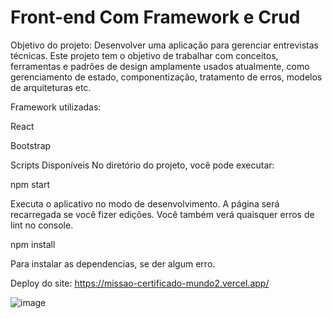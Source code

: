 # Front-end Com Framework e Crud 




Objetivo do projeto:
Desenvolver uma aplicação para gerenciar entrevistas técnicas.
Este projeto tem o objetivo de trabalhar com conceitos, ferramentas e padrões de
design amplamente usados atualmente, como gerenciamento de estado, componentização, tratamento de erros, modelos de arquiteturas etc.


Framework utilizadas:

React

Bootstrap







Scripts Disponíveis
No diretório do projeto, você pode executar:

npm start

Executa o aplicativo no modo de desenvolvimento.
A página será recarregada se você fizer edições.
Você também verá quaisquer erros de lint no console.






npm install

Para instalar as dependencias, se der algum erro.

Deploy do site: https://missao-certificado-mundo2.vercel.app/



![image](https://user-images.githubusercontent.com/108297008/226328601-fe3c651f-2b68-4edb-a381-22759417768a.png)
